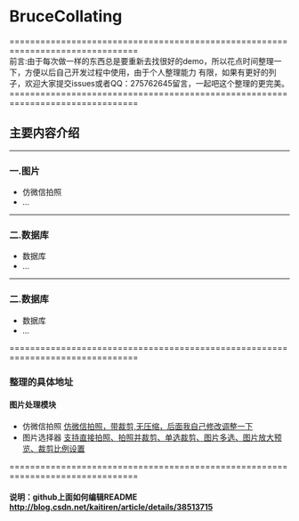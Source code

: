 # BruceCollating
===============================================================================<br>
前言:由于每次做一样的东西总是要重新去找很好的demo，所以花点时间整理一下，方便以后自己开发过程中使用，由于个人整理能力
有限，如果有更好的列子，欢迎大家提交issues或者QQ：275762645留言，一起吧这个整理的更完美。
===============================================================================<br>

## 主要内容介绍
----------------------------------------------------------------------------------------------------
###  一.图片
* 仿微信拍照
* ...<br>
----------------------------------------------------------------------------------------------------
###  二.数据库
* 数据库
* ...<br>
----------------------------------------------------------------------------------------------------
###  二.数据库
* 数据库
* ...

===============================================================================<br>
### 整理的具体地址
#### 图片处理模块
* 仿微信拍照   [仿微信拍照，带裁剪,无压缩，后面我自己修改调整一下](https://github.com/weileng11/PhotoPicker-master)
* 图片选择器   [支持直接拍照、拍照并裁剪、单选裁剪、图片多选、图片放大预览、裁剪比例设置](https://github.com/weileng11/PhotoPicker-master)


===============================================================================<br>
#### 说明：github上面如何编辑README http://blog.csdn.net/kaitiren/article/details/38513715

